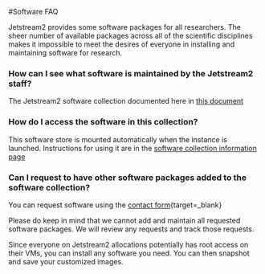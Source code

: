 #Software FAQ

Jetstream2 provides some software packages for all researchers. The sheer number of available packages across all of the scientific disciplines makes it impossible to meet the desires of everyone in installing and maintaining software for research.

### How can I see what software is maintained by the Jetstream2 staff?

The Jetstream2 software collection documented here in [this document](../general/software.md)

### How do I access the software in this collection?

This software store is mounted automatically when the instance is launched. Instructions for using it are in the [software collection information page](../general/software.md)

### Can I request to have other software packages added to the software collection?

You can request software using the [contact form](https://jetstream-cloud.org/contact/index.html){target=_blank}

Please do keep in mind that we cannot add and maintain all requested software packages. We will review any requests and track those requests.

Since everyone on Jetstream2 allocations potentially has root access on their VMs, you can install any software you need. You can then snapshot and save your customized images.
